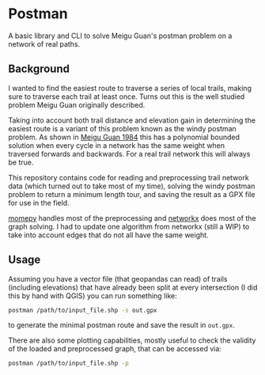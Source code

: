 # Postman

A basic library and CLI to solve Meigu Guan's postman problem on a network of real paths.

## Background

I wanted to find the easiest route to traverse a series of local trails, making sure to traverse each trail at least once. Turns out this is the well studied problem Meigu Guan originally described.

Taking into account both trail distance and elevation gain in determining the easiest route is a variant of this problem known as the windy postman problem. As shown in [Meigu Guan 1984](https://doi.org/10.1016%2F0166-218X%2884%2990089-1) this has a polynomial bounded solution when every cycle in a network has the same weight when traversed forwards and backwards. For a real trail network this will always be true.

This repository contains code for reading and preprocessing trail network data (which turned out to take most of my time), solving the windy postman problem to return a minimum length tour, and saving the result as a GPX file for use in the field.

[momepy](http://momepy.org) handles most of the preprocessing and [networkx](https://networkx.org) does most of the graph solving. I had to update one algorithm from networkx (still a WIP) to take into account edges that do not all have the same weight.

## Usage

Assuming you have a vector file (that geopandas can read) of trails (including elevations) that have already been split at every intersection (I did this by hand with QGIS) you can run something like:

```sh
postman /path/to/input_file.shp -s out.gpx
```

to generate the minimal postman route and save the result in `out.gpx`.

There are also some plotting capabilities, mostly useful to check the validity of the loaded and preprocessed graph, that can be accessed via:

```sh
postman /path/to/input_file.shp -p
```
